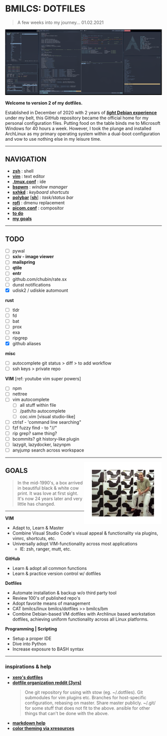 # BMILCS: DOTFILES
> A few weeks into my journey... 01.02.2021

![desktop](img/rice.png)
 
**Welcome to version 2 of my dotfiles.** 

Established in December of 2020 with 2 years of [***light* Debian experience**](https://github.com/bmilcs/linux) under my belt, this GitHub repository became the official home for my personal configuration files. Putting food on the table binds me to Microsoft Windows for 40 hours a week. However, I took the plunge and installed ArchLinux as my primary operating system within a dual-boot configuration and vow to use nothing else in my leisure time. 

---

## **NAVIGATION**
- [**zsh**](/zsh/.zsh) : shell
- [**vim**](/vim/.vim) : text editor
- [**.tmux.conf**](/tmux/.tmux.conf) : ide 
- [**bspwm**](/bspwm/.config/bspwm/bspwmrc) :  *window manager*
- [**sxhkd**](/sxhkd/.config/sxhkd/sxhkdrc) : *keyboard shortcuts*
- [**polybar**](/polybar/.config/polybar/bspwm.conf) [[**sh**]](/polybar/.config/polybar/bspwm.sh) : *task/status bar*
- [**rofi**](/rofi/.config/rofi/config.rasi) : dmenu replacement
- [**picom.conf**](/picom/.config/picom/config) : compositor
- [**to do**](#todo)
- [**my goals**](#goals)
---

<a name="todo"/>

## TODO

- [ ] pywal
- [ ] **sxiv - image viewer**
- [ ] **mailspring** 
- [ ] **qtile**
- [ ] **entr**
- [ ] github.com/chubin/rate.sx
- [ ] dunst notifications
- [x] udisk2 / udiskie automount

**rust**

- [ ] tldr
- [ ] fd
- [ ] bat
- [ ] prox
- [ ] exa
- [ ] ripgrep
- [x] github aliases

**misc**
- [ ] autocomplete git status > diff > to add workflow
- [ ] ssh keys > private repo

**VIM** [ref: youtube vim super powers]
- [ ] npm
- [ ] nettree
- [ ] vim autocomplete
    - [ ]  all stuff within file 
    - [ ]  /path/to autocomplete
    - [ ] coc.vim [visual studio-like]
- [ ] ctrlsf - 'command line searching"
- [ ] fzf fuzzy find - to "//"
- [ ] rip grep? same thing?
- [ ] bcommits? git history-like plugin
- [ ] lazygit, lazydocker, lazynpm
- [ ] anyjump search across workspace

---

<a name="goals"/>
<img align="right" src="img/gw.jpeg" width=200 style="border: 25px solid white">

## GOALS

> In the mid-1990's, a box arrived in beautiful black & white cow print. It was love at first sight. It's now 24 years later and very little has changed. 

---

**VIM**
- Adapt to, Learn & Master 
- Combine Visual Studio Code's visual appeal & functionality via plugins, vimrc, shortcuts, etc.
- Universally adopt VIM-functionality across most applications
  - IE: zsh, ranger, mutt, etc.

**GitHub**
 - Learn & adopt all common functions
 - Learn & practice version control w/ dotfiles

 **Dotfiles**
 - Automate installation & backup w/o third party tool
 - Review 100's of published repo's
 - Adopt favorite means of management
 - CAT bmilcs/linux bmilcs/dotfiles >> bmilcs/bm
  - Combine Debian-based VM dotfiles with Archlinux based workstation dotfiles, achieving uniform functionality across all Linux platforms.

**Programming | Scripting**
 - Setup a proper IDE 
 - Dive into Python
 - Increase exposure to BASH syntax

---

### inspirations & help

- [**xero's dotfiles**](https://github.com/xero/dotfiles)
- [**dotfile organization reddit (3yrs)**](https://www.reddit.com/r/linux/comments/61dbym/managing_dotfiles_a_survey/) 
  > One git repository for using with stow (eg. ~/.dotfiles). Git submodules for vim plugins etc. Branches for host-specific configuration, rebasing on master. Share master publicly.
  > ~/.git/ for some stuff that does not fit to the above.
  > ansible for other things that can't be done with the above.
- [**markdown help**](https://guides.github.com/features/mastering-markdown/)
- [**color theming via xresources**](https://www.reddit.com/r/unixporn/comments/8giij5/guide_defining_program_colors_through_xresources/)

